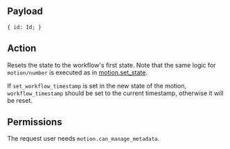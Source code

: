 ## Payload
```
{ id: Id; }
```

## Action
Resets the state to the workflow's first state. Note that the same logic for `motion/number` is executed as in [motion.set_state](motion.set_state).

If `set_workflow_timestamp` is set in the new state of the motion, `workflow_timestamp` should be
set to the current timestamp, otherwise it will be reset.

## Permissions
The request user needs `motion.can_manage_metadata`.

